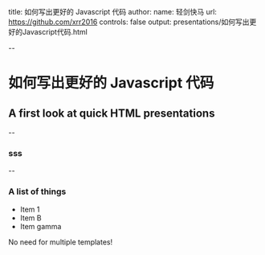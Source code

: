 title: 如何写出更好的 Javascript 代码
author:
  name: 轻剑快马
  url: https://github.com/xrr2016
controls: false
output: presentations/如何写出更好的Javascript代码.html

--

# 如何写出更好的 Javascript 代码

## A first look at quick HTML presentations

--

### sss

--

### A list of things

* Item 1
* Item B
* Item gamma

No need for multiple templates!
